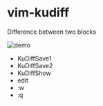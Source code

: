 vim-kudiff
==========

Difference between two blocks


![demo](https://cloud.githubusercontent.com/assets/2537863/5346874/7d11bb34-7f67-11e4-90e6-5d606747fe79.gif)

- KuDiffSave1
- KuDiffSave2
- KuDiffShow
- edit
- :w
- :q
